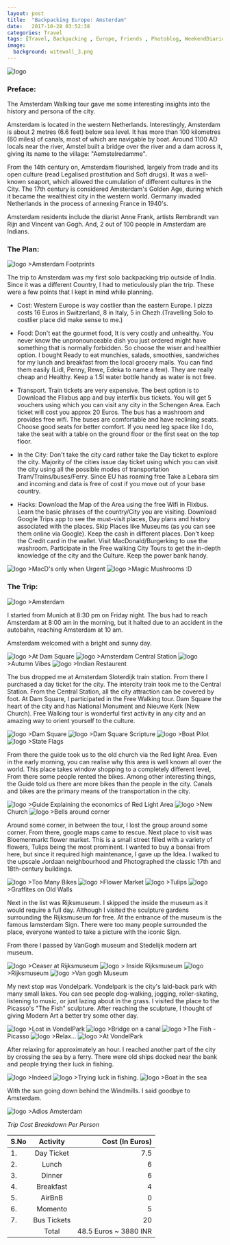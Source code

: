 ```yaml
---
layout: post
title:  "Backpacking Europe: Amsterdam"
date:   2017-10-28 03:52:38
categories: Travel
tags: [Travel, Backpacking , Europe, Friends , Photoblog, WeekendDiaries]
image:
  background: witewall_3.png
---
```


<img src="https://i.imgur.com/h5hCJWm.jpg" alt="logo">

### Preface:

The Amsterdam Walking tour gave me some interesting insights into the history and persona of the city.

Amsterdam is located in the western Netherlands. Interestingly, Amsterdam is about 2 metres (6.6 feet) below sea level. It has more than 100 kilometres (60 miles) of canals, most of which are navigable by boat. Around 1100 AD locals near the river, Amstel built a bridge over the river and a dam across it, giving its name to the village: "Aemstelredamme".

From the 14th century on, Amsterdam flourished, largely from trade and its open culture (read Legalised prostitution and Soft drugs). It was a well-known seaport, which allowed the cumulation of different cultures in the City. The 17th century is considered Amsterdam's Golden Age, during which it became the wealthiest city in the western world. Germany invaded Netherlands in the process of annexing France in 1940's.

Amsterdam residents include the diarist Anne Frank, artists Rembrandt van Rijn and Vincent van Gogh. And, 2 out of 100 people in Amsterdam are Indians.


### The Plan:

<img src="https://i.imgur.com/7xfOPVC.jpg" alt="logo">
>Amsterdam Footprints

The trip to Amsterdam was my first solo backpacking trip outside of India. Since it was a different Country, I had to meticulously plan the trip. These were a few points that I kept in mind while planning.

* Cost: Western Europe is way costlier than the eastern Europe. I pizza costs 16 Euros in Switzerland, 8 in Italy, 5 in Chezh.(Travelling Solo to costlier place did make sense to me.)

* Food: Don't eat the gourmet food, It is very costly and unhealthy. You never know the unpronounceable dish you just ordered might have something that is normally forbidden. So choose the wiser and healthier option. I bought Ready to eat munchies, salads, smoothies, sandwiches for my lunch and breakfast from the local grocery malls. You can find them easily (Lidl, Penny, Rewe, Edeka to name a few). They are really cheap and Healthy. Keep a 1.5l water bottle handy as water is not free.

* Transport. Train tickets are very expensive. The best option is to Download the Flixbus app and buy interflix bus tickets. You will get 5 vouchers using which you can visit any city in the Schengen Area. Each ticket will cost you approx 20 Euros. The bus has a washroom and provides free wifi. The buses are comfortable and have reclining seats. Choose good seats for better comfort. If you need leg space like I do, take the seat with a table on the ground floor or the first seat on the top floor.

* In the City: Don't take the city card rather take the Day ticket to explore the city. Majority of the cities issue day ticket using which you can visit the city using all the possible modes of transportation Tram/Trains/buses/Ferry. Since EU has roaming free Take a Lebara sim and incoming and data is free of cost if you move out of your base country.

* Hacks: Download the Map of the Area using the free Wifi in Flixbus. Learn the basic phrases of the country/City you are visiting. Download Google Trips app to see the must-visit places, Day plans and history associated with the places. Skip Places like Museums (as you can see them online via Google). Keep the cash in different places. Don't keep the Credit card in the wallet. Visit MacDonald/Burgerking to use the washroom. Participate in the Free walking City Tours to get the in-depth knowledge of the city and the Culture. Keep the power bank handy.


<img src="https://i.imgur.com/HeMmtb0.jpg" alt="logo">
>MacD's only when Urgent

<img src="https://i.imgur.com/2BuLlRJ.jpg" alt="logo">
>Magic Mushrooms :D

### The Trip:

<img src="https://i.imgur.com/ZdJhXth.jpg" alt="logo">
>Amsterdam

I started from Munich at 8:30 pm on Friday night. The bus had to reach Amsterdam at 8:00 am in the morning, but it halted due to an accident in the autobahn, reaching Amsterdam at 10 am.

Amsterdam welcomed with a bright and sunny day.

<img src="https://i.imgur.com/vR0Z8xn.jpg" alt="logo">
>At Dam Square

<img src="https://i.imgur.com/YF9fSVb.jpg" alt="logo">
>Amsterdam Central Station

<img src="https://i.imgur.com/xWRKkZI.jpg" alt="logo">
>Autumn Vibes

<img src="https://i.imgur.com/LuRbCZe.jpg" alt="logo">
>Indian Restaurent

The bus dropped me at Amsterdam Sloterdijk train station. From there I purchased a day ticket for the city. The intercity train took me to the Central Station. From the Central Station, all the city attraction can be covered by foot. At Dam Square, I participated in the Free Walking tour. Dam Square the heart of the city and has National Monument and Nieuwe Kerk (New Church). Free Walking tour is wonderful first activity in any city and an amazing way to orient yourself to the culture.

<img src="https://i.imgur.com/K8cnlgT.jpg" alt="logo">
>Dam Square

<img src="https://i.imgur.com/MlNNfMU.jpg" alt="logo">
>Dam Square Scripture

<img src="https://i.imgur.com/WJjTGyM.jpg" alt="logo">
>Boat Pilot

<img src="https://i.imgur.com/YKPiTIo.jpg" alt="logo">
>State Flags

From there the guide took us to the old church via the Red light Area. Even in the early morning, you can realise why this area is well known all over the world. This place takes window shopping to a completely different level, From there some people rented the bikes. Among other interesting things, the Guide told us there are more bikes than the people in the city. Canals and bikes are the primary means of the transportation in the city.

<img src="https://i.imgur.com/EXRsxA2.jpg" alt="logo">
>Guide Explaining the economics of Red Light Area

<img src="https://i.imgur.com/i5HsVL9.jpg" alt="logo">
>New Church

<img src="https://i.imgur.com/WcyBmh7.jpg" alt="logo">
>Bells around corner

Around some corner, in between the tour, I lost the group around some corner. From there, google maps came to rescue. Next place to visit was Bloemenmarkt flower market. This is a small street filled with a variety of flowers, Tulips being the most prominent. I wanted to buy a bonsai from here, but since it required high maintenance, I gave up the Idea. I walked to the upscale Jordaan neighbourhood and Photographed the classic 17th and 18th-century buildings.

<img src="https://i.imgur.com/EXcvqpk.jpg" alt="logo">
>Too Many Bikes

<img src="https://i.imgur.com/yQGtkcA.jpg" alt="logo">
>Flower Market

<img src="https://i.imgur.com/GOkhnkp.jpg" alt="logo">
>Tulips

<img src="https://i.imgur.com/FkHOXf1.jpg" alt="logo">
>Graffites on Old Walls

Next in the list was Rijksmuseum. I skipped the inside the museum as it would require a full day. Although I visited the sculpture gardens surrounding the Rijksmuseum for free. At the entrance of the museum is the famous Iamsterdam Sign. There were too many people surrounded the place, everyone wanted to take a picture with the iconic Sign.

From there I passed by VanGogh museum and Stedelijk modern art museum.

<img src="https://i.imgur.com/AhiZezw.jpg" alt="logo">
>Ceaser at Rijksmuseum

<img src="https://i.imgur.com/t0tTJaO.jpg" alt="logo">
> Inside Rijksmuseum

<img src="https://i.imgur.com/RGxN0AM.jpg" alt="logo">
>Rijksmuseum

<img src="https://i.imgur.com/pIahMfS.jpg" alt="logo">
>Van gogh Museum



My next stop was Vondelpark. Vondelpark is the city's laid-back park with many small lakes. You can see people dog-walking, jogging, roller-skating, listening to music, or just lazing about in the grass. I visited the place to the Picasso's "The Fish" sculpture. After reaching the sculpture, I thought of giving Modern Art a better try some other day.


<img src="https://i.imgur.com/c9im9DA.jpg" alt="logo">
>Lost in VondelPark

<img src="https://i.imgur.com/Y06Uyp4.jpg" alt="logo">
>Bridge on a canal


<img src="https://i.imgur.com/Dm9C0WL.jpg" alt="logo">
>The Fish - Picasso

<img src="https://i.imgur.com/9wG8Y97.jpg" alt="logo">
>Relax...


<img src="https://i.imgur.com/dpAeJ6G.jpg" alt="logo">
>At VondelPark


After relaxing for approximately an hour. I reached another part of the city by crossing the sea by a ferry. There were old ships docked near the bank and people trying their luck in fishing.


<img src="https://i.imgur.com/0WQSiZe.jpg" alt="logo">
>Indeed

<img src="https://i.imgur.com/LCXJFUY.jpg" alt="logo">
>Trying luck in fishing.

<img src="https://i.imgur.com/S2udbGu.jpg" alt="logo">
>Boat in the sea


With the sun going down behind the Windmills. I said goodbye to Amsterdam.

<img src="https://i.imgur.com/Zbxxa7e.jpg" alt="logo">
>Adios Amsterdam


*Trip Cost Breakdown Per Person*

| S.No | Activity|Cost (In Euros) |
|:----------|:----------:|-:|
| 1.      | Day Ticket      |7.5|
| 2.      | Lunch      |6|
| 3.      | Dinner      |6|
| 4.      | Breakfast      |4|
| 5.     | AirBnB     |0|
| 6.      | Momento      |5|
| 7.      | Bus Tickets       |20|
||Total|48.5 Euros ~ 3880 INR|
